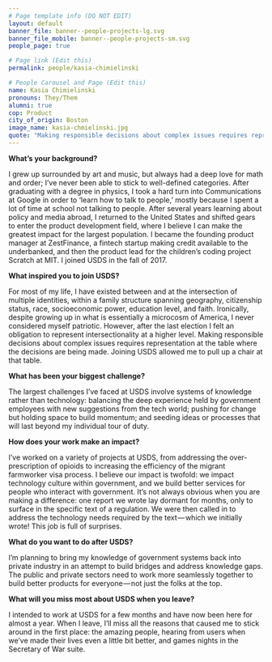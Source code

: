 ```yaml
---
# Page template info (DO NOT EDIT)
layout: default
banner_file: banner--people-projects-lg.svg
banner_file_mobile: banner--people-projects-sm.svg
people_page: true

# Page link (Edit this)
permalink: people/kasia-chimielinski

# People Carousel and Page (Edit this)
name: Kasia Chimielinski
pronouns: They/Them
alumni: true
cop: Product
city_of_origin: Boston
image_name: kasia-chmielinski.jpg
quote: "Making responsible decisions about complex issues requires representation at the table where the decisions are being made."
---
```


**What’s your background?**

I grew up surrounded by art and music, but always had a deep love for math and order; I’ve never been able to stick to well-defined categories. After graduating with a degree in physics, I took a hard turn into Communications at Google in order to ‘learn how to talk to people,’ mostly because I spent a lot of time at school not talking to people. After several years learning about policy and media abroad, I returned to the United States and shifted gears to enter the product development field, where I believe I can make the greatest impact for the largest population. I became the founding product manager at ZestFinance, a fintech startup making credit available to the underbanked, and then the product lead for the children’s coding project Scratch at MIT. I joined USDS in the fall of 2017.

**What inspired you to join USDS?**

For most of my life, I have existed between and at the intersection of multiple identities, within a family structure spanning geography, citizenship status, race, socioeconomic power, education level, and faith. Ironically, despite growing up in what is essentially a microcosm of America, I never considered myself patriotic. However, after the last election I felt an obligation to represent intersectionality at a higher level. Making responsible decisions about complex issues requires representation at the table where the decisions are being made. Joining USDS allowed me to pull up a chair at that table.

**What has been your biggest challenge?**

The largest challenges I’ve faced at USDS involve systems of knowledge rather than technology: balancing the deep experience held by government employees with new suggestions from the tech world; pushing for change but holding space to build momentum; and seeding ideas or processes that will last beyond my individual tour of duty.

**How does your work make an impact?**

I’ve worked on a variety of projects at USDS, from addressing the over-prescription of opioids to increasing the efficiency of the migrant farmworker visa process. I believe our impact is twofold: we impact technology culture within government, and we build better services for people who interact with government. It’s not always obvious when you are making a difference: one report we wrote lay dormant for months, only to surface in the specific text of a regulation. We were then called in to address the technology needs required by the text — which we initially wrote! This job is full of surprises.

**What do you want to do after USDS?**

I’m planning to bring my knowledge of government systems back into private industry in an attempt to build bridges and address knowledge gaps. The public and private sectors need to work more seamlessly together to build better products for everyone — not just the folks at the top.

**What will you miss most about USDS when you leave?**

I intended to work at USDS for a few months and have now been here for almost a year. When I leave, I’ll miss all the reasons that caused me to stick around in the first place: the amazing people, hearing from users when we’ve made their lives even a little bit better, and games nights in the Secretary of War suite.

